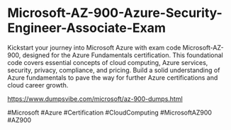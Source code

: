 # Microsoft-AZ-900-Azure-Security-Engineer-Associate-Exam

Kickstart your journey into Microsoft Azure with exam code Microsoft-AZ-900, designed for the Azure Fundamentals certification. 
This foundational code covers essential concepts of cloud computing, Azure services, security, privacy, compliance, and pricing. 
Build a solid understanding of Azure fundamentals to pave the way for further Azure certifications and cloud career growth.

https://www.dumpsvibe.com/microsoft/az-900-dumps.html

#Microsoft #Azure #Certification #CloudComputing #MicrosoftAZ900 #AZ900
